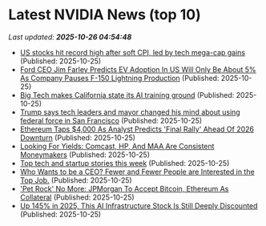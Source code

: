 # Latest NVIDIA News (top 10)
_Last updated: **2025-10-26 04:54:48**_

- [US stocks hit record high after soft CPI, led by tech mega-cap gains](https://www.bloomberg.com/news/articles/2025-10-24/s-p-500-rallies-after-soft-cpi-intel-soars-on-healthy-earnings) (Published: 2025-10-25)
- [Ford CEO Jim Farley Predicts EV Adoption In US Will Only Be About 5% As Company Pauses F-150 Lightning Production](https://finance.yahoo.com/news/ford-ceo-jim-farley-predicts-033138695.html) (Published: 2025-10-25)
- [Big Tech makes California state its AI training ground](https://economictimes.indiatimes.com/tech/technology/big-tech-makes-california-state-its-ai-training-ground/articleshow/124798063.cms) (Published: 2025-10-25)
- [Trump says tech leaders and mayor changed his mind about using federal force in San Francisco](https://economictimes.indiatimes.com/tech/technology/trump-says-tech-leaders-and-mayor-changed-his-mind-about-using-federal-force-in-san-francisco/articleshow/124798011.cms) (Published: 2025-10-25)
- [Ethereum Taps $4,000 As Analyst Predicts 'Final Rally' Ahead Of 2026 Downturn](https://finance.yahoo.com/news/ethereum-taps-4-000-analyst-023104967.html) (Published: 2025-10-25)
- [Looking For Yields: Comcast, HP, And MAA Are Consistent Moneymakers](https://finance.yahoo.com/news/looking-yields-comcast-hp-maa-020105281.html) (Published: 2025-10-25)
- [Top tech and startup stories this week](https://economictimes.indiatimes.com/tech/newsletters/ettech-unwrapped/top-tech-and-startup-stories-this-week/articleshow/124797449.cms) (Published: 2025-10-25)
- [Who Wants to be a CEO? Fewer and Fewer People are Interested in the Top Job.](https://www.thestreet.com/latest-news/who-wants-to-be-a-ceo-fewer-and-fewer-people-are-interested-in-the-top-job) (Published: 2025-10-25)
- ['Pet Rock' No More: JPMorgan To Accept Bitcoin, Ethereum As Collateral](https://finance.yahoo.com/news/pet-rock-no-more-jpmorgan-013104388.html) (Published: 2025-10-25)
- [Up 145% in 2025, This AI Infrastructure Stock Is Still Deeply Discounted](https://biztoc.com/x/d97047c0ff48ccc0) (Published: 2025-10-25)
